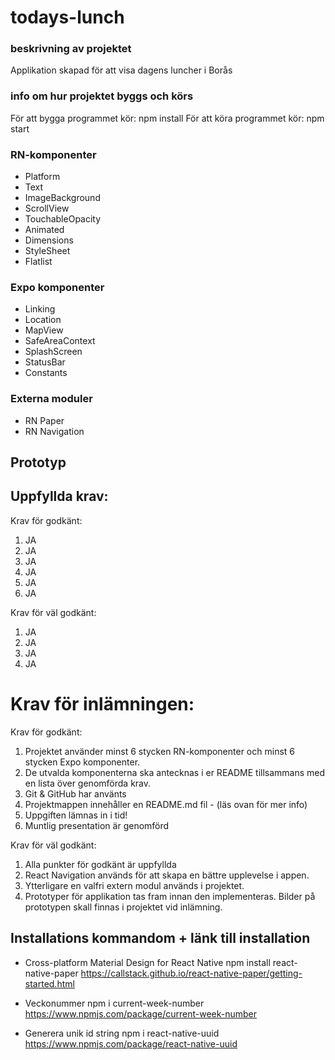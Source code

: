 # todays-lunch

### beskrivning av projektet
Applikation skapad för att visa dagens luncher i Borås 

### info om hur projektet byggs och körs
För att bygga programmet kör: npm install
För att köra programmet kör: npm start
### RN-komponenter
- Platform
- Text
- ImageBackground
- ScrollView
- TouchableOpacity
- Animated
- Dimensions
- StyleSheet
- Flatlist

### Expo komponenter
- Linking
- Location
- MapView
- SafeAreaContext
- SplashScreen
- StatusBar
- Constants

### Externa moduler
- RN Paper
- RN Navigation

 ## Prototyp 

## Uppfyllda krav:

Krav för godkänt:

1. JA
2. JA
3. JA
4. JA
5. JA
6. JA

Krav för väl godkänt:

1. JA
2. JA
3. JA
4. JA

# Krav för inlämningen:

Krav för godkänt:

1. Projektet använder minst 6 stycken RN-komponenter och minst 6 stycken Expo
   komponenter.
2. De utvalda komponenterna ska antecknas i er README tillsammans med en lista över
   genomförda krav.
3. Git & GitHub har använts
4. Projektmappen innehåller en README.md fil - (läs ovan för mer info)
5. Uppgiften lämnas in i tid!
6. Muntlig presentation är genomförd

Krav för väl godkänt:

1. Alla punkter för godkänt är uppfyllda
2. React Navigation används för att skapa en bättre upplevelse i appen.
3. Ytterligare en valfri extern modul används i projektet.
4. Prototyper för applikation tas fram innan den implementeras. Bilder på prototypen
   skall finnas i projektet vid inlämning.

## Installations kommandom + länk till installation

- Cross-platform Material Design for React Native
  npm install react-native-paper
  https://callstack.github.io/react-native-paper/getting-started.html
- Veckonummer
  npm i current-week-number
  https://www.npmjs.com/package/current-week-number

- Generera unik id string
  npm i react-native-uuid
  https://www.npmjs.com/package/react-native-uuid